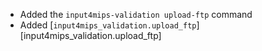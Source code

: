 - Added the `input4mips-validation upload-ftp` command
- Added [`input4mips_validation.upload_ftp`][input4mips_validation.upload_ftp]
